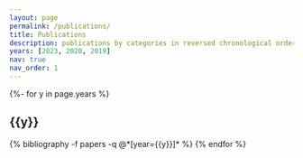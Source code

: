 ```yaml
---
layout: page
permalink: /publications/
title: Publications
description: publications by categories in reversed chronological order. generated by jekyll-scholar.
years: [2023, 2020, 2019]
nav: true
nav_order: 1
---
```


<!-- _pages/publications.md -->
<div class="publications">

{%- for y in page.years %}
  <h2 class="year">{{y}}</h2>
  {% bibliography -f papers -q @*[year={{y}}]* %}
{% endfor %}

</div>
